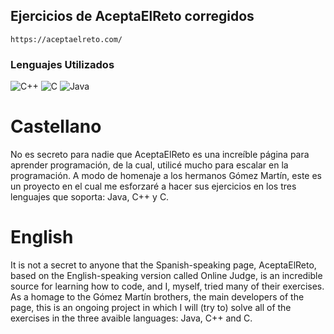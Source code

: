 ## Ejercicios de AceptaElReto corregidos

`https://aceptaelreto.com/` 

### Lenguajes Utilizados
![C++](https://img.shields.io/badge/C%2B%2B-00599C?style=for-the-badge&logo=c%2B%2B&logoColor=white) 
![C](https://img.shields.io/badge/C-00599C?style=for-the-badge&logo=c&logoColor=white)
![Java](https://img.shields.io/badge/Java-ED8B00?style=for-the-badge&logo=openjdk&logoColor=white)

# Castellano
No es secreto para nadie que AceptaElReto es una increíble página para aprender programación, de la cual, utilicé mucho para escalar en la programación. A modo de homenaje a los hermanos Gómez Martín, este es un proyecto en el cual me esforzaré a hacer sus ejercicios en los tres lenguajes que soporta: Java, C++ y C.

# English
It is not a secret to anyone that the Spanish-speaking page, AceptaElReto, based on the English-speaking version called Online Judge, is an incredible source for learning how to code, and I, myself, tried many of their exercises. As a homage to the Gómez Martín brothers, the main developers of the page, this is an ongoing project in which I will (try to) solve all of the exercises in the three avaible languages: Java, C++ and C.
